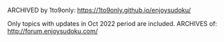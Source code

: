 ARCHIVED by 1to9only: https://1to9only.github.io/enjoysudoku/

Only topics with updates in Oct 2022 period are included.
ARCHIVES of: http://forum.enjoysudoku.com/


